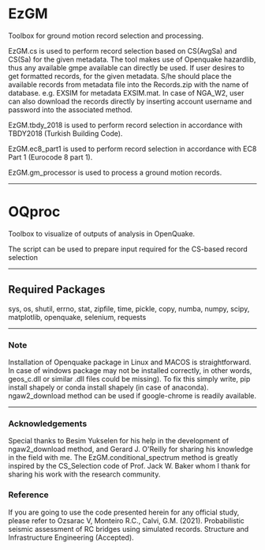 # EzGM
Toolbox for ground motion record selection and processing.

EzGM.cs is used to perform record selection based on CS(AvgSa) and CS(Sa) for the given metadata. The tool makes use of Openquake hazardlib, thus any available gmpe available can directly be used.
If user desires to get formatted records, for the given metadata.
S/he should place the available records from metadata file into the Records.zip with the name of database.
e.g. EXSIM for metadata EXSIM.mat. In case of NGA_W2, user can also download the records directly by inserting account username and password into the associated method. 

EzGM.tbdy_2018 is used to perform record selection in accordance with TBDY2018 (Turkish Building Code). 

EzGM.ec8_part1 is used to perform record selection in accordance with EC8 Part 1 (Eurocode 8 part 1). 

EzGM.gm_processor is used to process a ground motion records.
***

# OQproc
Toolbox to visualize of outputs of analysis in OpenQuake.

The script can be used to prepare input required for the CS-based record selection
***

## Required Packages
sys,
os,
shutil,
errno,
stat,
zipfile,
time,
pickle,
copy,
numba,
numpy,
scipy,
matplotlib,
openquake,
selenium,
requests
***

### Note
Installation of Openquake package in Linux and MACOS is straightforward. In case of windows package may not be installed correctly, in other words, geos_c.dll or similar .dll files could be missing). To fix this simply write, pip install shapely or conda install shapely (in case of anaconda). ngaw2_download method can be used if google-chrome is readily available.
***

### Acknowledgements
Special thanks to Besim Yukselen for his help in the development of ngaw2_download method, and Gerard J. O'Reilly for sharing his knowledge in the field with me. The EzGM.conditional_spectrum method is greatly inspired by the CS_Selection code of Prof. Jack W. Baker whom I thank for sharing his work with the research community.

### Reference
If you are going to use the code presented herein for any official study, please refer to 
Ozsarac V, Monteiro R.C., Calvi, G.M. (2021). Probabilistic seismic assessment of RC bridges using simulated records. Structure and Infrastructure Engineering (Accepted).

